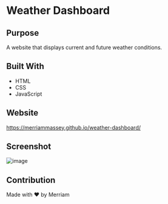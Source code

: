 # Weather Dashboard

## Purpose
A website that displays current and future weather conditions.

## Built With
* HTML
* CSS
* JavaScript

## Website
https://merriammassey.github.io/weather-dashboard/

## Screenshot
![image](https://user-images.githubusercontent.com/77468612/111057379-56924080-8444-11eb-9a5a-3bfd4db55bb5.png)

## Contribution
Made with ❤️ by Merriam

